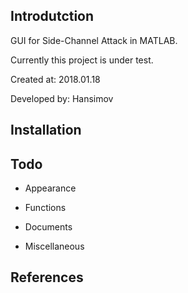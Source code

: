 ## Introdutction

GUI for Side-Channel Attack in MATLAB.

Currently this project is under test.

Created at: 2018.01.18

Developed by: Hansimov

## Installation

## Todo

* Appearance

* Functions

* Documents

* Miscellaneous

## References